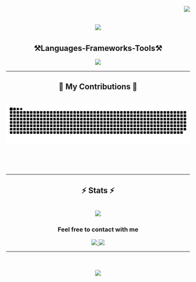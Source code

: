 
<img align="right" src="https://visitor-badge.laobi.icu/badge?page_id=DimoDichev.DimoDichev" />

<h1 align="center">
  <img src="https://readme-typing-svg.demolab.com?font=Bilbo&size=35&duration=4000&pause=1000&center=true&vCenter=true&random=false&width=500&height=70&lines=Hi+there+%F0%9F%91%8B;I+am+Dimo+Dichev" />
</h1>

<h2 align="center">⚒️Languages-Frameworks-Tools⚒️</h2>
<div align="center">
  <a href="https://skillicons.dev">
    <img src="https://skillicons.dev/icons?i=java,spring,mysql,html,css" />
  </a>
</div>

<hr/>

<div align="center">
  <h2>🐍 My Contributions 🐍</h2>
  <br>
  <img alt="snake eating my contributions" src="https://raw.githubusercontent.com/DimoDichev/DimoDichev/output/github-contribution-grid-snake.svg" />
  
  <br/><br/><br/>
</div>

<hr/>

<h2 align="center">⚡ Stats ⚡</h2>
<br>
<div align=center>
  <img width=350 src="https://github-readme-stats.vercel.app/api/top-langs/?username=DimoDichev&layout=compact&theme=react&border_radius=10" />
</div>

<div align="center">
  <h3>Feel free to contact with me</h3>
</div>

<div align="center">
  <a href="mailto:dzdichev@gmail.com">
    <img src="https://img.shields.io/badge/Gmail-D14836?style=for-the-badge&logo=gmail&logoColor=white" />
  </a>
  
  <a href="https://in.linkedin.com/in/dimo-dichev-632ba7288">
    <img src="https://img.shields.io/badge/LinkedIn-0077B5?style=for-the-badge&logo=linkedin&logoColor=white" />
  </a>
</div>

<hr/>

<h1 align="center">
  <img src="https://readme-typing-svg.demolab.com?font=Bilbo&size=35&duration=4000&pause=1000&center=true&vCenter=true&random=false&width=500&height=70&lines=Thanks+for+visiting+✌" />
</h1>
